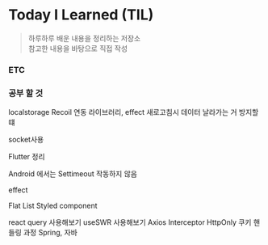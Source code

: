 # Today I Learned (TIL)

> 하루하루 배운 내용을 정리하는 저장소  
> 참고한 내용을 바탕으로 직접 작성

### ETC

### 공부 할 것

localstorage Recoil 연동 라이브러리, effect 새로고침시 데이터 날라가는 거 방지할떄

socket사용

Flutter 정리

Android 에서는 Settimeout 작동하지 않음

effect

Flat List Styled component

react query 사용해보기
useSWR 사용해보기
Axios Interceptor
HttpOnly 쿠키 핸들링 과정
Spring, 자바
